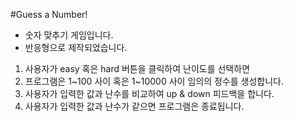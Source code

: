 #Guess a Number!

- 숫자 맞추기 게임입니다.
- 반응형으로 제작되었습니다.

1. 사용자가 easy 혹은 hard 버튼을 클릭하여 난이도를 선택하면
2. 프로그램은 1~100 사이 혹은 1~10000 사이 임의의 정수를 생성합니다.
3. 사용자가 입력한 값과 난수를 비교하여 up & down 피드백을 합니다.
4. 사용자가 입력한 값과 난수가 같으면 프로그램은 종료됩니다.
